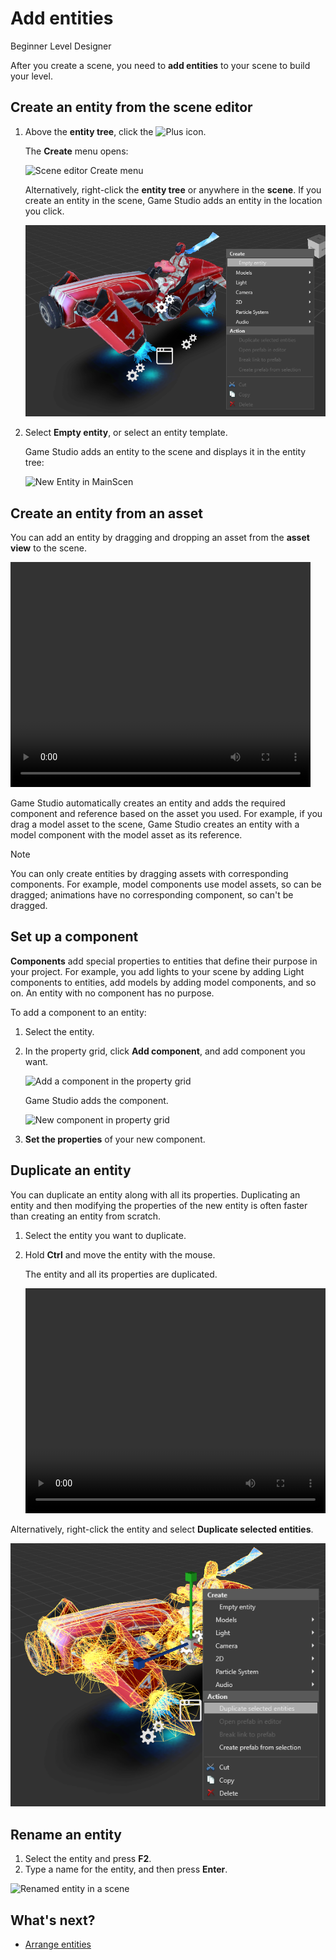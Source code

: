# Add entities

<span class="label label-doc-level">Beginner</span>
<span class="label label-doc-audience">Level Designer</span>

After you create a scene, you need to **add entities** to your scene to build your level.

## Create an entity from the scene editor

1. Above the **entity tree**, click the ![Plus](media/add-entities-to-a-scene-plus-icon.png) icon.

    The **Create** menu opens:

   ![Scene editor Create menu](media/add-entities-to-a-scene-context-menu.png)

   Alternatively, right-click the **entity tree** or anywhere in the **scene**. If you create an entity in the scene, Game Studio adds an entity in the location you click.

    ![Right-click entity tree or scene](media/create-entity-in-scene.png)

2. Select **Empty entity**, or select an entity template.

   Game Studio adds an entity to the scene and displays it in the entity tree:

    ![New Entity in MainScen](media/add-entities-to-a-scene-empty-entity.png)

## Create an entity from an asset

You can add an entity by dragging and dropping an asset from the **asset view** to the scene. 

<video controls autoplay loop height="360" width="480">
   <source src="media/add-entities-to-scene-drag-and-place-entity.mp4" type="video/mp4">
</video>

Game Studio automatically creates an entity and adds the required component and reference based on the asset you used. For example, if you drag a model asset to the scene, Game Studio creates an entity with a model component with the model asset as its reference.

> [!NOTE]
> You can only create entities by dragging assets with corresponding components. For example, model components use model assets, so can be dragged; animations have no corresponding component, so can't be dragged.
   
## Set up a component

**Components** add special properties to entities that define their purpose in your project. For example, you add lights to your scene by adding Light components to entities, add models by adding model components, and so on. An entity with no component has no purpose.

To add a component to an entity:

1. Select the entity.

2. In the property grid, click **Add component**, and add component you want.

   ![Add a component in the property grid](media/add-entities-to-a-scene-add-model-component.png)

   Game Studio adds the component.

   ![New component in property grid](media/add-entities-to-a-scene-add-model-component-added.png)

3. **Set the properties** of your new component.

## Duplicate an entity

You can duplicate an entity along with all its properties. Duplicating an entity and then modifying the properties of the new entity is often faster than creating an entity from scratch.

1. Select the entity you want to duplicate.
2. Hold **Ctrl** and move the entity with the mouse.

   The entity and all its properties are duplicated.
   
	<video controls autoplay loop height="360" width="480">
	   <source src="media/populate-scene-duplicate-entity.mp4" type="video/mp4">
	</video>

Alternatively, right-click the entity and select **Duplicate selected entities**.

   ![Duplicate selected entities](media/duplicate-selected-entities.png)

## Rename an entity

1.	Select the entity and press **F2**.
2.	Type a name for the entity, and then press **Enter**.

   ![Renamed entity in a scene](media/add-entities-to-a-scene-renamed-entity.png)

## What's next?

* [Arrange entities](arrange-entities.md)